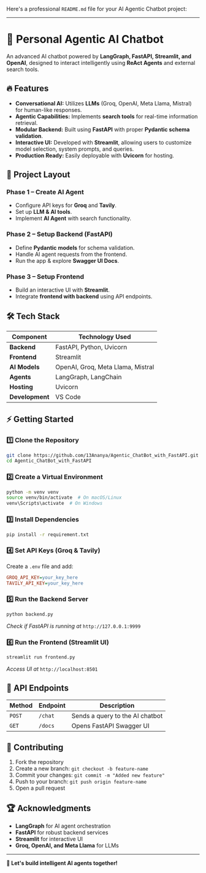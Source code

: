 Here's a professional `README.md` file for your AI Agentic Chatbot project:  

---

# 🚀 Personal Agentic AI Chatbot  

An advanced AI chatbot powered by **LangGraph, FastAPI, Streamlit, and OpenAI**, designed to interact intelligently using **ReAct Agents** and external search tools.  

## 🔥 Features  

- **Conversational AI:** Utilizes **LLMs** (Groq, OpenAI, Meta Llama, Mistral) for human-like responses.  
- **Agentic Capabilities:** Implements **search tools** for real-time information retrieval.  
- **Modular Backend:** Built using **FastAPI** with proper **Pydantic schema validation**.  
- **Interactive UI:** Developed with **Streamlit**, allowing users to customize model selection, system prompts, and queries.  
- **Production Ready:** Easily deployable with **Uvicorn** for hosting.  

## 📌 Project Layout  

### **Phase 1 – Create AI Agent**  
- Configure API keys for **Groq** and **Tavily**.  
- Set up **LLM & AI tools**.  
- Implement **AI Agent** with search functionality.  

### **Phase 2 – Setup Backend (FastAPI)**  
- Define **Pydantic models** for schema validation.  
- Handle AI agent requests from the frontend.  
- Run the app & explore **Swagger UI Docs**.  

### **Phase 3 – Setup Frontend**  
- Build an interactive UI with **Streamlit**.  
- Integrate **frontend with backend** using API endpoints.  

## 🛠️ Tech Stack  

| Component      | Technology Used |
|---------------|----------------|
| **Backend**   | FastAPI, Python, Uvicorn |
| **Frontend**  | Streamlit |
| **AI Models** | OpenAI, Groq, Meta Llama, Mistral |
| **Agents**    | LangGraph, LangChain |
| **Hosting**   | Uvicorn |
| **Development** | VS Code |

## ⚡ Getting Started  

### 1️⃣ **Clone the Repository**  
```bash
git clone https://github.com/13Ananya/Agentic_ChatBot_with_FastAPI.git  
cd Agentic_ChatBot_with_FastAPI
```

### 2️⃣ **Create a Virtual Environment**  
```bash
python -m venv venv
source venv/bin/activate  # On macOS/Linux
venv\Scripts\activate  # On Windows
```

### 3️⃣ **Install Dependencies**  
```bash
pip install -r requirement.txt  
```

### 4️⃣ **Set API Keys (Groq & Tavily)**  
Create a `.env` file and add:  
```ini
GROQ_API_KEY=your_key_here
TAVILY_API_KEY=your_key_here
```

### 5️⃣ **Run the Backend Server**  
```bash
python backend.py
```
_Check if FastAPI is running at_ `http://127.0.0.1:9999`  

### 6️⃣ **Run the Frontend (Streamlit UI)**  
```bash
streamlit run frontend.py
```
_Access UI at_ `http://localhost:8501`  

## 📜 API Endpoints  

| Method | Endpoint | Description |
|--------|----------|-------------|
| `POST` | `/chat` | Sends a query to the AI chatbot |
| `GET`  | `/docs` | Opens FastAPI Swagger UI |

## 📌 Contributing  

1. Fork the repository  
2. Create a new branch: `git checkout -b feature-name`  
3. Commit your changes: `git commit -m "Added new feature"`  
4. Push to your branch: `git push origin feature-name`  
5. Open a pull request  

## 🏆 Acknowledgments  

- **LangGraph** for AI agent orchestration  
- **FastAPI** for robust backend services  
- **Streamlit** for interactive UI  
- **Groq, OpenAI, and Meta Llama** for LLMs  

---

**🚀 Let's build intelligent AI agents together!**
